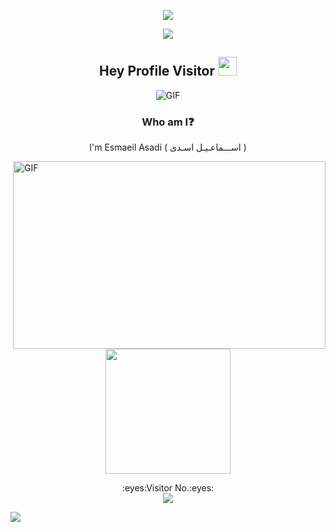 <p align="center">
  <img src="https://media.giphy.com/media/GaoO5tslrx4vtoGTeB/giphy.gif">
</p>

<p align="center">
  <img src="https://media.giphy.com/media/wVnYbCkmYr7qhImJqJ/giphy.gif" >
</p>


<div align="center">

##  Hey Profile Visitor <img src="https://raw.githubusercontent.com/iampavangandhi/iampavangandhi/master/gifs/Hi.gif" width="30px">

</div>

<div align="center">

<img align="center" alt="GIF" src="https://media.giphy.com/media/w4D0ezEZJGgYuUCylI/giphy.gif" />

</div>

<div align="center">

### Who am I:question: 

I'm Esmaeil Asadi (  اســـماعـیـل اسـدی )

</div>

<img align="right" alt="GIF" src="https://media.giphy.com/media/Qkst7ajUcVbrYxTDOR/giphy.gif" width="500" height="300" />


<div align="center" >

<img align='center' src='https://user-images.githubusercontent.com/5713670/87202985-820dcb80-c2b6-11ea-9f56-7ec461c497c3.gif' width='200"'>

</div>

<p align="center"> 
  :eyes:Visitor No.:eyes:<br>
  <img src="https://profile-counter.glitch.me/E01A/count.svg" />
</p>
<img src="https://raw.githubusercontent.com/Trilokia/Trilokia/379277808c61ef204768a61bbc5d25bc7798ccf1/bottom_header.svg" >
<br>
</p>
